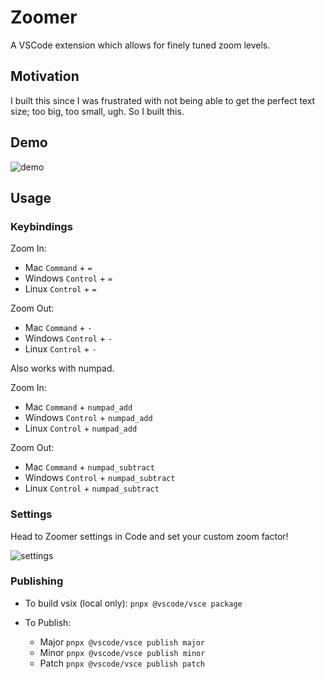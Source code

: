 # Zoomer

A VSCode extension which allows for finely tuned zoom levels.

## Motivation

I built this since I was frustrated with not being able to get the perfect text size; too big, too small, ugh. So I built this.

## Demo

![demo](https://raw.githubusercontent.com/anthonyattard/zoomer/master/img/zoomer-demo.gif)

## Usage

### Keybindings

Zoom In:

- Mac `Command` + `=`
- Windows `Control` + `=`
- Linux `Control` + `=`

Zoom Out:

- Mac `Command` + `-`
- Windows `Control` + `-`
- Linux `Control` + `-`

Also works with numpad.

Zoom In:

- Mac `Command` + `numpad_add`
- Windows `Control` + `numpad_add`
- Linux `Control` + `numpad_add`

Zoom Out:

- Mac `Command` + `numpad_subtract`
- Windows `Control` + `numpad_subtract`
- Linux `Control` + `numpad_subtract`

### Settings

Head to Zoomer settings in Code and set your custom zoom factor!

![settings](https://raw.githubusercontent.com/anthonyattard/zoomer/master/img/zoomer-settings.png)

### Publishing

- To build vsix (local only): `pnpx @vscode/vsce package`

- To Publish:
  - Major `pnpx @vscode/vsce publish major`
  - Minor `pnpx @vscode/vsce publish minor`
  - Patch `pnpx @vscode/vsce publish patch`
